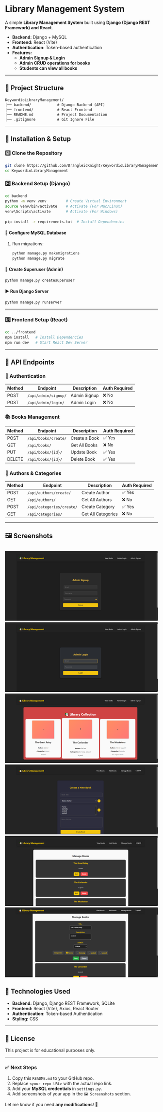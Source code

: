 # **Library Management System**  

A simple **Library Management System** built using **Django (Django REST Framework) and React**.  
- **Backend:** Django + MySQL  
- **Frontend:** React (Vite)  
- **Authentication:** Token-based authentication  
- **Features:**  
  - **Admin Signup & Login**  
  - **Admin CRUD operations for books**  
  - **Students can view all books**  

---

## **📂 Project Structure**
```
KeywordioLibraryManagement/
│── backend/            # Django Backend (API)
│── frontend/           # React Frontend
│── README.md           # Project Documentation
│── .gitignore          # Git Ignore File
```

---

## **🚀 Installation & Setup**

### **1️⃣ Clone the Repository**
```sh
git clone https://github.com/DrangleicKnight/KeywordioLibraryManagement.git
cd KeywordioLibraryManagement
```

### **2️⃣ Backend Setup (Django)**
```sh
cd backend
python -m venv venv         # Create Virtual Environment
source venv/bin/activate    # Activate (For Mac/Linux)
venv\Scripts\activate       # Activate (For Windows)

pip install -r requirements.txt  # Install Dependencies
```

#### **🔧 Configure MySQL Database**
1. Run migrations:
   ```sh
   python manage.py makemigrations
   python manage.py migrate
   ```

#### **🔑 Create Superuser (Admin)**
```sh
python manage.py createsuperuser
```

#### **▶ Run Django Server**
```sh
python manage.py runserver
```

---

### **3️⃣ Frontend Setup (React)**
```sh
cd ../frontend
npm install   # Install Dependencies
npm run dev   # Start React Dev Server
```

---

## **📌 API Endpoints**

### **🔐 Authentication**
| Method | Endpoint            | Description        | Auth Required |
|--------|----------------------|--------------------|--------------|
| POST   | `/api/admin/signup/` | Admin Signup      | ❌ No        |
| POST   | `/api/admin/login/`  | Admin Login       | ❌ No        |

### **📚 Books Management**
| Method | Endpoint                 | Description          | Auth Required |
|--------|---------------------------|----------------------|--------------|
| POST   | `/api/books/create/`      | Create a Book       | ✅ Yes       |
| GET    | `/api/books/`             | Get All Books       | ❌ No        |
| PUT    | `/api/books/{id}/`        | Update Book         | ✅ Yes       |
| DELETE | `/api/books/{id}/`        | Delete Book         | ✅ Yes       |

### **👤 Authors & Categories**
| Method | Endpoint                   | Description            | Auth Required |
|--------|-----------------------------|------------------------|--------------|
| POST   | `/api/authors/create/`      | Create Author          | ✅ Yes       |
| GET    | `/api/authors/`             | Get All Authors        | ❌ No        |
| POST   | `/api/categories/create/`   | Create Category        | ✅ Yes       |
| GET    | `/api/categories/`          | Get All Categories     | ❌ No        |

---

## **🖼️ Screenshots**
![alt text](screenshots/LibraryManagementSignUp.PNG)
![alt text](screenshots/LibraryManagementLogin.PNG)
![alt text](screenshots/LibraryManagementBooks.PNG)
![alt text](screenshots/LibraryManagementAddBook.PNG)
![alt text](screenshots/LibraryManagementEditBook1.PNG)
![alt text](screenshots/LibraryManagementEditBook2.PNG)
---

## **🔧 Technologies Used**
- **Backend:** Django, Django REST Framework, SQLite  
- **Frontend:** React (Vite), Axios, React Router  
- **Authentication:** Token-based Authentication  
- **Styling:** CSS  

---

## **📜 License**
This project is for educational purposes only.  

---

### **✅ Next Steps**
1. Copy this `README.md` to your GitHub repo.  
2. Replace `<your-repo-URL>` with the actual repo link.  
3. Add your **MySQL credentials** in `settings.py`.  
4. Add screenshots of your app in the `🖼️ Screenshots` section.  

Let me know if you need **any modifications**! 🚀
